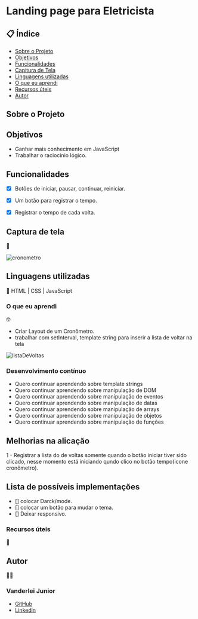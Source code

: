 # Landing page para Eletricista

##  📋 Índice


- <a href="#sobre-o-projeto">Sobre o Projeto</a>
- <a href="#objetivos">Objetivos</a>
- <a href="#funcionalidades">Funcionalidades</a>
- <a href="#captura-de-tela">Capitura de Tela</a>
- <a href="#linguagens-utilizadas">Linguagens utilizadas</a>
- <a href="#o-que-eu-aprendi">O que eu aprendi</a>
- <a href="#recursos-úteis">Recursos úteis</a>
- <a href="#autor">Autor</a>

##  Sobre o Projeto




##  Objetivos

- Ganhar mais conhecimento em JavaScript
- Trabalhar o raciocinio lógico.

## Funcionalidades

- [x] Botões de iniciar, pausar, continuar, reiniciar.
- [x] Um botão para registrar o tempo.
- [x] Registrar o tempo de cada volta.



## Captura de tela 
📸

![cronometro](./assets/)




## Linguagens utilizadas
📝
HTML | CSS | JavaScript

###  O que eu aprendi
🤓

- Criar Layout de um Cronômetro.
- trabalhar com setInterval, template string para inserir a lista de voltar na tela

![listaDeVoltas](./assets/)

### Desenvolvimento contínuo

- Quero continuar aprendendo sobre template strings
- Quero continuar aprendendo sobre manipulação de DOM
- Quero continuar aprendendo sobre manipulação de eventos
- Quero continuar aprendendo sobre manipulação de datas
- Quero continuar aprendendo sobre manipulação de arrays
- Quero continuar aprendendo sobre manipulação de objetos
- Quero continuar aprendendo sobre manipulação de funções

## Melhorias na alicação

1 - Registrar a lista do de voltas somente quando o botão iniciar tiver sido clicado, nesse momento está iniciando qundo clico no botão tempo(icone cronômetro).


## Lista de possíveis implementações

- [] colocar Darck/mode.
- [] colocar um botão para mudar o tema.
- [] Deixar responsivo.


###   Recursos úteis
🔧


##   Autor
🧑‍💻

### Vanderlei Junior
- <a href="https://github.com/VanderleiGeronimoJunior">GitHub</a>
- <a href="https://www.linkedin.com/in/vanderlei-junior-b9956686/">Linkedin</a>

